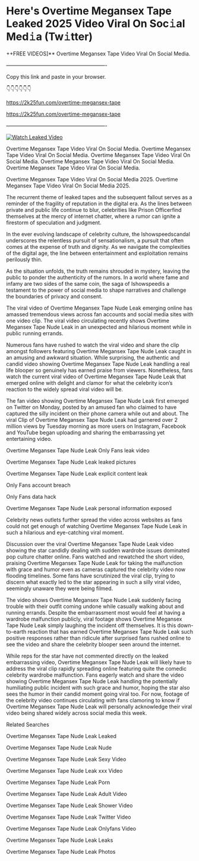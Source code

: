 # Here's Overtime Megansex Tape Leaked 2025 Video Viral On Soc𝚒al Med𝚒a (Tw𝚒tter)

++FREE VIDEOS]** Overtime Megansex Tape Video Viral On Social Media.

———————————————————-

Copy this link and paste in your browser.

👇👇👇👇👇👇

https://2k25fun.com/overtime-megansex-tape

https://2k25fun.com/overtime-megansex-tape

———————————————————-

[![Watch Leaked Video](https://miro.medium.com/v2/resize:fit:828/format:webp/1*cilzJN44JGOrTw9NJCrNHA.gif "Watch Leaked Video")](https://2k25fun.com/overtime-megansex-tape)

Overtime Megansex Tape Video Viral On Social Media. Overtime Megansex Tape Video Viral On Social Media. Overtime Megansex Tape Video Viral On Social Media. Overtime Megansex Tape Video Viral On Social Media. Overtime Megansex Tape Video Viral On Social Media.

Overtime Megansex Tape Video Viral On Social Media 2025. Overtime Megansex Tape Video Viral On Social Media 2025.

The recurrent theme of leaked tapes and the subsequent fallout serves as a reminder of the fragility of reputation in the digital era. As the lines between private and public life continue to blur, celebrities like Prison Officerfind themselves at the mercy of internet chatter, where a rumor can ignite a firestorm of speculation and judgment.

In the ever evolving landscape of celebrity culture, the Ishowspeedscandal underscores the relentless pursuit of sensationalism, a pursuit that often comes at the expense of truth and dignity. As we navigate the complexities of the digital age, the line between entertainment and exploitation remains perilously thin.

As the situation unfolds, the truth remains shrouded in mystery, leaving the public to ponder the authenticity of the rumors. In a world where fame and infamy are two sides of the same coin, the saga of Ishowspeedis a testament to the power of social media to shape narratives and challenge the boundaries of privacy and consent.

The viral video of Overtime Megansex Tape Nude Leak emerging online has amassed tremendous views across fan accounts and social media sites with one video clip. The viral video circulating recently shows Overtime Megansex Tape Nude Leak in an unexpected and hilarious moment while in public running errands.

Numerous fans have rushed to watch the viral video and share the clip amongst followers featuring Overtime Megansex Tape Nude Leak caught in an amusing and awkward situation. While surprising, the authentic and candid video showing Overtime Megansex Tape Nude Leak handling a real life blooper so genuinely has earned praise from viewers. Nonetheless, fans watch the current viral video of Overtime Megansex Tape Nude Leak that emerged online with delight and clamor for what the celebrity icon’s reaction to the widely spread viral video will be.

The fan video showing Overtime Megansex Tape Nude Leak first emerged on Twitter on Monday, posted by an amused fan who claimed to have captured the silly incident on their phone camera while out and about. The viral Clip of Overtime Megansex Tape Nude Leak had garnered over 2 million views by Tuesday morning as more users on Instagram, Facebook and YouTube began uploading and sharing the embarrassing yet entertaining video.

Overtime Megansex Tape Nude Leak Only Fans leak video

Overtime Megansex Tape Nude Leak leaked pictures

Overtime Megansex Tape Nude Leak explicit content leak

Only Fans account breach

Only Fans data hack

Overtime Megansex Tape Nude Leak personal information exposed

Celebrity news outlets further spread the video across websites as fans could not get enough of watching Overtime Megansex Tape Nude Leak in such a hilarious and eye-catching viral moment.

Discussion over the viral Overtime Megansex Tape Nude Leak video showing the star candidly dealing with sudden wardrobe issues dominated pop culture chatter online. Fans watched and rewatched the short video, praising Overtime Megansex Tape Nude Leak for taking the malfunction with grace and humor even as cameras captured the celebrity video now flooding timelines. Some fans have scrutinized the viral clip, trying to discern what exactly led to the star appearing in such a silly viral video, seemingly unaware they were being filmed.

The video shows Overtime Megansex Tape Nude Leak suddenly facing trouble with their outfit coming undone while casually walking about and running errands. Despite the embarrassment most would feel at having a wardrobe malfunction publicly, viral footage shows Overtime Megansex Tape Nude Leak simply laughing the incident off themselves. It is this down-to-earth reaction that has earned Overtime Megansex Tape Nude Leak such positive responses rather than ridicule after surprised fans rushed online to see the video and share the celebrity blooper seen around the internet.

While reps for the star have not commented directly on the leaked embarrassing video, Overtime Megansex Tape Nude Leak will likely have to address the viral clip rapidly spreading online featuring quite the comedic celebrity wardrobe malfunction. Fans eagerly watch and share the video showing Overtime Megansex Tape Nude Leak handling the potentially humiliating public incident with such grace and humor, hoping the star also sees the humor in their candid moment going viral too. For now, footage of the celebrity video continues circulating with fans clamoring to know if Overtime Megansex Tape Nude Leak will personally acknowledge their viral video being shared widely across social media this week.

Related Searches

Overtime Megansex Tape Nude Leak Leaked

Overtime Megansex Tape Nude Leak Nude

Overtime Megansex Tape Nude Leak Sexy Video

Overtime Megansex Tape Nude Leak xxx Video

Overtime Megansex Tape Nude Leak Porn

Overtime Megansex Tape Nude Leak Adult Video

Overtime Megansex Tape Nude Leak Shower Video

Overtime Megansex Tape Nude Leak Twitter Video

Overtime Megansex Tape Nude Leak Onlyfans Video

Overtime Megansex Tape Nude Leak Leaks

Overtime Megansex Tape Nude Leak Photos